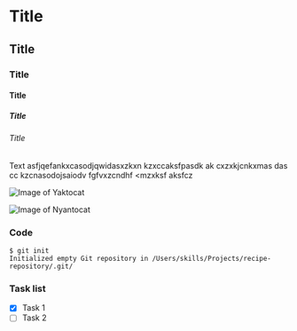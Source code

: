 # Title
## Title
### Title
#### Title
##### Title
###### Title
Text asfjqefankxcasodjqwidasxzkxn kzxccaksfpasdk ak cxzxkjcnkxmas das cc kzcnasodojsaiodv fgfvxzcndhf <mzxksf aksfcz


![Image of Yaktocat](https://octodex.github.com/images/yaktocat.png)

![Image of Nyantocat](https://octodex.github.com/images/nyantocat.gif)


### Code

```
$ git init
Initialized empty Git repository in /Users/skills/Projects/recipe-repository/.git/
```

### Task list

- [x] Task 1
- [ ] Task 2
